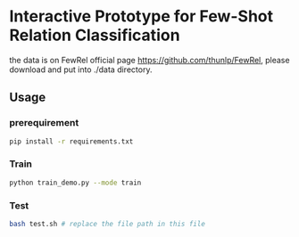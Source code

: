 # Interactive Prototype for Few-Shot Relation Classification

the data is on FewRel official page https://github.com/thunlp/FewRel,
please download and put into ./data directory.

## Usage
### prerequirement
```bash
pip install -r requirements.txt
```
### Train
```bash
python train_demo.py --mode train
```
### Test
```bash
bash test.sh # replace the file path in this file
```

